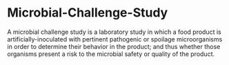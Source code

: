 # Microbial-Challenge-Study
A microbial challenge study is a laboratory study in which a food product is artificially-inoculated with pertinent pathogenic or spoilage microorganisms in order to determine their behavior in the product; and thus whether those organisms present a risk to the microbial safety or quality of the product.
